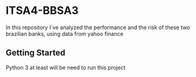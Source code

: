 # ITSA4-BBSA3
In this repository I´ve analyzed the performance and the risk of these two brazilian banks, using data from yahoo finance
## Getting Started
Python 3 at least will be need to run this project
